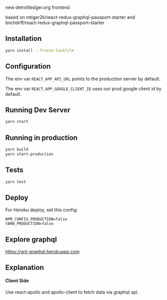 new detroitledger.org frontend

based on mtiger2k/react-redux-graphql-passport-starter and bnchdrff/react-redux-graphql-passport-starter

## Installation

```bash
yarn install --frozen-lockfile
```

## Configuration

The env var `REACT_APP_API_URL` points to the production server by default.

The env var `REACT_APP_GOOGLE_CLIENT_ID` uses our prod google client id by default.

## Running Dev Server

```bash
yarn start
```

## Running in production

```bash
yarn build
yarn start-production
```

## Tests

```bash
yarn test
```

## Deploy

For Heroku deploy, set this config:

```
NPM_CONFIG_PRODUCTION=false
YARN_PRODUCTION=false
```

## Explore graphql

https://gnl-graphql.herokuapp.com

## Explanation

#### Client Side

Use react-apollo and apollo-client to fetch data via graphql api.

